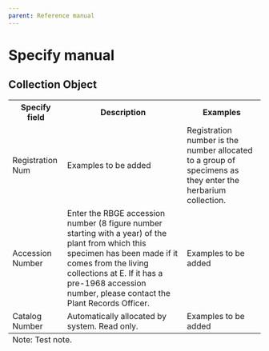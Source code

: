 ```yaml
---
parent: Reference manual
---
```


# Specify manual

## Collection Object 

<table>
  <tr>
   <th><strong>Specify field</strong>
   </th>
   <th><strong>Description</strong>
   </th>
   <th><strong>Examples</strong>
   </th>
  </tr>
  <tr>    
   <td>Registration Num
   </td>
   <td>Examples to be added
   </td>
   <td>Registration number is the number allocated to a group of specimens as they enter the herbarium collection.
   </td>
  </tr>
   <td>Accession Number
   </td>
   <td>Enter the RBGE accession number (8 figure number starting with a year) of the plant from which this specimen has been made if it comes from the living collections at E. If it has a pre-1968 accession number, please contact the Plant Records Officer. 
   </td>
   <td> Examples to be added
   </td>
  </tr>
  <tr>    
   <td>Catalog Number
   </td>
   <td>Automatically allocated by system. Read only.
   </td>
   <td>Examples to be added
   </td>
  </tr>
  </tr>
  <tfoot>
   <tr>
    <td style="font-weight:400;text-align:left" colspan="3" >
     Note:	Test note.
    </td>
   </tr>
  <tfoot>
</table>

